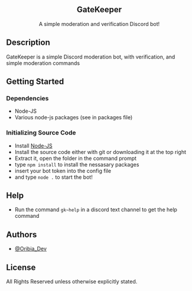 <p align="center">
 <h2 align="center">GateKeeper</h2>
 <p align="center">A simple moderation and verification Discord bot! </p>
</p>

## Description

GateKeeper is a simple Discord moderation bot, with verification, and simple moderation commands

## Getting Started

### Dependencies

* Node-JS
* Various node-js packages (see in packages file)

### Initializing Source Code

* Install [Node-JS](https://nodejs.org/en/)
* Install the source code either with git or downloading it at the top right
* Extract it, open the folder in the command prompt
* type ```npm install``` to install the nessasary packages
* insert your bot token into the config file
* and type ```node .``` to start the bot!

## Help

* Run the command ```gk~help``` in a discord text channel to get the help command

## Authors

* [@Oribia_Dev](https://twitter.com/Oribia_Dev)

## License

All Rights Reserved unless otherwise explicitly stated.
